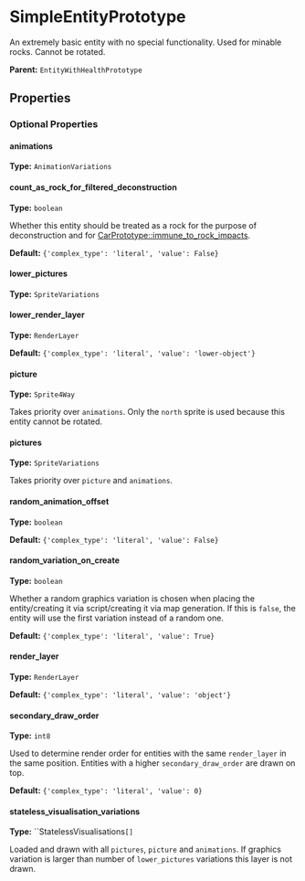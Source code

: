 # SimpleEntityPrototype

An extremely basic entity with no special functionality. Used for minable rocks. Cannot be rotated.

**Parent:** `EntityWithHealthPrototype`

## Properties

### Optional Properties

#### animations

**Type:** `AnimationVariations`



#### count_as_rock_for_filtered_deconstruction

**Type:** `boolean`

Whether this entity should be treated as a rock for the purpose of deconstruction and for [CarPrototype::immune_to_rock_impacts](prototype:CarPrototype::immune_to_rock_impacts).

**Default:** `{'complex_type': 'literal', 'value': False}`

#### lower_pictures

**Type:** `SpriteVariations`



#### lower_render_layer

**Type:** `RenderLayer`



**Default:** `{'complex_type': 'literal', 'value': 'lower-object'}`

#### picture

**Type:** `Sprite4Way`

Takes priority over `animations`. Only the `north` sprite is used because this entity cannot be rotated.

#### pictures

**Type:** `SpriteVariations`

Takes priority over `picture` and `animations`.

#### random_animation_offset

**Type:** `boolean`



**Default:** `{'complex_type': 'literal', 'value': False}`

#### random_variation_on_create

**Type:** `boolean`

Whether a random graphics variation is chosen when placing the entity/creating it via script/creating it via map generation. If this is `false`, the entity will use the first variation instead of a random one.

**Default:** `{'complex_type': 'literal', 'value': True}`

#### render_layer

**Type:** `RenderLayer`



**Default:** `{'complex_type': 'literal', 'value': 'object'}`

#### secondary_draw_order

**Type:** `int8`

Used to determine render order for entities with the same `render_layer` in the same position. Entities with a higher `secondary_draw_order` are drawn on top.

**Default:** `{'complex_type': 'literal', 'value': 0}`

#### stateless_visualisation_variations

**Type:** ``StatelessVisualisations`[]`

Loaded and drawn with all `pictures`, `picture` and `animations`. If graphics variation is larger than number of `lower_pictures` variations this layer is not drawn.

